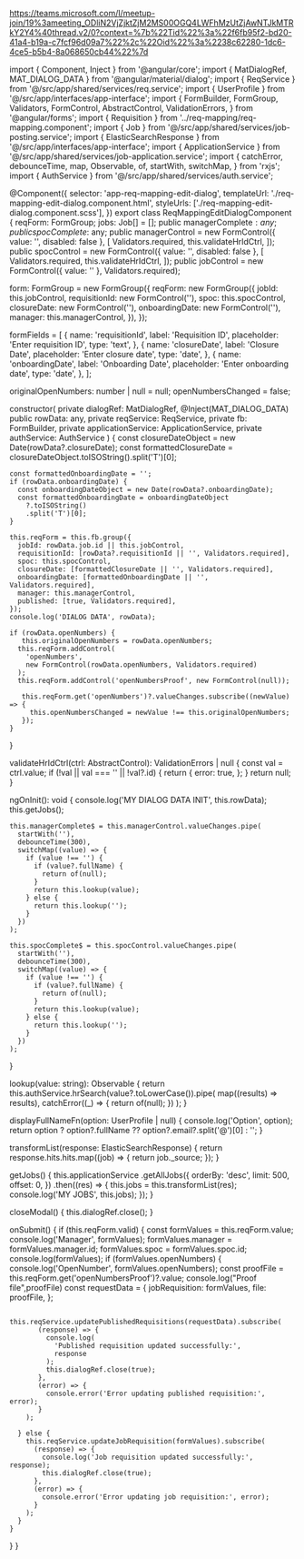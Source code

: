 https://teams.microsoft.com/l/meetup-join/19%3ameeting_ODliN2VjZjktZjM2MS00OGQ4LWFhMzUtZjAwNTJkMTRkY2Y4%40thread.v2/0?context=%7b%22Tid%22%3a%22f6fb95f2-bd20-41a4-b19a-c7fcf96d09a7%22%2c%22Oid%22%3a%2238c62280-1dc6-4ce5-b5b4-8a068650cb44%22%7d

import { Component, Inject } from '@angular/core';
import { MatDialogRef, MAT_DIALOG_DATA } from '@angular/material/dialog';
import { ReqService } from '@/src/app/shared/services/req.service';
import { UserProfile } from '@/src/app/interfaces/app-interface';
import {
  FormBuilder,
  FormGroup,
  Validators,
  FormControl,
  AbstractControl,
  ValidationErrors,
} from '@angular/forms';
import { Requisition } from '../req-mapping/req-mapping.component';
import { Job } from '@/src/app/shared/services/job-posting.service';
import { ElasticSearchResponse } from '@/src/app/interfaces/app-interface';
import { ApplicationService } from '@/src/app/shared/services/job-application.service';
import {
  catchError,
  debounceTime,
  map,
  Observable,
  of,
  startWith,
  switchMap,
} from 'rxjs';
import { AuthService } from '@/src/app/shared/services/auth.service';


@Component({
  selector: 'app-req-mapping-edit-dialog',
  templateUrl: './req-mapping-edit-dialog.component.html',
  styleUrls: ['./req-mapping-edit-dialog.component.scss'],
})
export class ReqMappingEditDialogComponent {
  reqForm: FormGroup;
  jobs: Job[] = [];
  public managerComplete$: any;
  public spocComplete$: any;
  public managerControl = new FormControl<any>({ value: '', disabled: false }, [
    Validators.required,
    this.validateHrIdCtrl,
  ]);
  public spocControl = new FormControl<any>({ value: '', disabled: false }, [
    Validators.required,
    this.validateHrIdCtrl,
  ]);
  public jobControl = new FormControl<any>({ value: '' }, Validators.required);

  form: FormGroup = new FormGroup({
    reqForm: new FormGroup({
      jobId: this.jobControl,
      requisitionId: new FormControl(''),
      spoc: this.spocControl,
      closureDate: new FormControl(''),
      onboardingDate: new FormControl(''),
      manager: this.managerControl,
    }),
  });

  formFields = [
    {
      name: 'requisitionId',
      label: 'Requisition ID',
      placeholder: 'Enter requisition ID',
      type: 'text',
    },
    {
      name: 'closureDate',
      label: 'Closure Date',
      placeholder: 'Enter closure date',
      type: 'date',
    },
    {
      name: 'onboardingDate',
      label: 'Onboarding Date',
      placeholder: 'Enter onboarding date',
      type: 'date',
    },
  ];

  originalOpenNumbers: number | null = null;
  openNumbersChanged = false;

  constructor(
    private dialogRef: MatDialogRef<ReqMappingEditDialogComponent>,
    @Inject(MAT_DIALOG_DATA) public rowData: any,
    private reqService: ReqService,
    private fb: FormBuilder,
    private applicationService: ApplicationService,
    private authService: AuthService
  ) {
    const closureDateObject = new Date(rowData?.closureDate);
    const formattedClosureDate = closureDateObject.toISOString().split('T')[0];

    const formattedOnboardingDate = '';
    if (rowData.onboardingDate) {
      const onboardingDateObject = new Date(rowData?.onboardingDate);
      const formattedOnboardingDate = onboardingDateObject
        ?.toISOString()
        .split('T')[0];
    }

    this.reqForm = this.fb.group({
      jobId: rowData.job.id || this.jobControl,
      requisitionId: [rowData?.requisitionId || '', Validators.required],
      spoc: this.spocControl,
      closureDate: [formattedClosureDate || '', Validators.required],
      onboardingDate: [formattedOnboardingDate || '', Validators.required],
      manager: this.managerControl,
      published: [true, Validators.required],
    });
    console.log('DIALOG DATA', rowData);

    if (rowData.openNumbers) {
       this.originalOpenNumbers = rowData.openNumbers;
      this.reqForm.addControl(
        'openNumbers',
        new FormControl(rowData.openNumbers, Validators.required)
      );
      this.reqForm.addControl('openNumbersProof', new FormControl(null));

       this.reqForm.get('openNumbers')?.valueChanges.subscribe((newValue) => {
         this.openNumbersChanged = newValue !== this.originalOpenNumbers;
       });
    }
  }

  validateHrIdCtrl(ctrl: AbstractControl): ValidationErrors | null {
    const val = ctrl.value;
    if (!val || val === '' || !val?.id) {
      return {
        error: true,
      };
    }
    return null;
  }

  ngOnInit(): void {
    console.log('MY DIALOG DATA INIT', this.rowData);
    this.getJobs();

    this.managerComplete$ = this.managerControl.valueChanges.pipe(
      startWith(''),
      debounceTime(300),
      switchMap((value) => {
        if (value !== '') {
          if (value?.fullName) {
            return of(null);
          }
          return this.lookup(value);
        } else {
          return this.lookup('');
        }
      })
    );

    this.spocComplete$ = this.spocControl.valueChanges.pipe(
      startWith(''),
      debounceTime(300),
      switchMap((value) => {
        if (value !== '') {
          if (value?.fullName) {
            return of(null);
          }
          return this.lookup(value);
        } else {
          return this.lookup('');
        }
      })
    );
  }

  lookup(value: string): Observable<any> {
    return this.authService.hrSearch(value?.toLowerCase()).pipe(
      map((results) => results),
      catchError((_) => {
        return of(null);
      })
    );
  }

  displayFullNameFn(option: UserProfile | null) {
    console.log('Option', option);
    return option ? option?.fullName ?? option?.email?.split('@')[0] : '';
  }

  transformList(response: ElasticSearchResponse<any>) {
    return response.hits.hits.map((job) => {
      return job._source;
    });
  }

  getJobs() {
    this.applicationService
      .getAllJobs({
        orderBy: 'desc',
        limit: 500,
        offset: 0,
      })
      .then((res) => {
        this.jobs = this.transformList(res);
        console.log('MY JOBS', this.jobs);
      });
  }

  closeModal() {
    this.dialogRef.close();
  }

  onSubmit() {
    if (this.reqForm.valid) {
      const formValues = this.reqForm.value;
      console.log('Manager', formValues);
      formValues.manager = formValues.manager.id;
      formValues.spoc = formValues.spoc.id;
      console.log(formValues);
      if (formValues.openNumbers) {
        console.log('OpenNumber', formValues.openNumbers);
        const proofFile = this.reqForm.get('openNumbersProof')?.value;
        console.log("Proof file",proofFile)
         const requestData = {
           jobRequisition: formValues,
           file: proofFile,
        };
        
         this.reqService.updatePublishedRequisitions(requestData).subscribe(
           (response) => {
             console.log(
               'Published requisition updated successfully:',
               response
             );
             this.dialogRef.close(true);
           },
           (error) => {
             console.error('Error updating published requisition:', error);
           }
        );
        
      } else {
        this.reqService.updateJobRequisition(formValues).subscribe(
          (response) => {
            console.log('Job requisition updated successfully:', response);
            this.dialogRef.close(true);
          },
          (error) => {
            console.error('Error updating job requisition:', error);
          }
        );
      }
    }
  }
}

